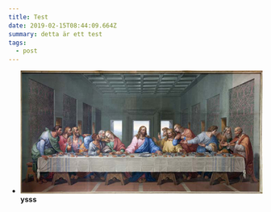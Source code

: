 ```yaml
---
title: Test
date: 2019-02-15T08:44:09.664Z
summary: detta är ett test
tags:
  - post
---
```

* ![k](/static/img/nattvard.jpg "k")
  **ysss**
